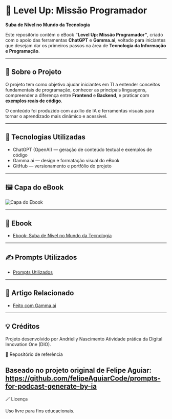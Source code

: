 # 🚀 Level Up: Missão Programador
**Suba de Nível no Mundo da Tecnologia**

Este repositório contém o eBook **"Level Up: Missão Programador"**, criado com o apoio das ferramentas **ChatGPT** e **Gamma.ai**, voltado para iniciantes que desejam dar os primeiros passos na área de **Tecnologia da Informação e Programação**.

---

## 📘 Sobre o Projeto
O projeto tem como objetivo ajudar iniciantes em TI a entender conceitos fundamentais de programação, conhecer as principais linguagens, compreender a diferença entre **Frontend** e **Backend**, e praticar com **exemplos reais de código**.

O conteúdo foi produzido com auxílio de IA e ferramentas visuais para tornar o aprendizado mais dinâmico e acessível.

---

## 🧩 Tecnologias Utilizadas
- ChatGPT (OpenAI) — geração de conteúdo textual e exemplos de código  
- Gamma.ai — design e formatação visual do eBook  
- GitHub — versionamento e portfólio do projeto

---

## 🖼️ Capa do eBook
![Capa do Ebook](assets/capa.png)

---

## 📗 Ebook
- [Ebook: Suba de Nível no Mundo da Tecnologia](ebook/Ebook-Suba-de-Nivel-no-Mundo-da-Tecnologia.pdf)

---

## ✍️ Prompts Utilizados
- [Prompts Utilizados](prompts/prompts-utilizados.md)

---

## 📄 Artigo Relacionado
- [Feito com Gamma.ai](https://gamma.app/?utm_source=made-with-gamma)

---

## 💡 Créditos
Projeto desenvolvido por Andrielly Nascimento Atividade prática da Digital Innovation One (DIO).


🔗 Repositório de referência

Baseado no projeto original de Felipe Aguiar:
https://github.com/felipeAguiarCode/prompts-for-podcast-generate-by-ia
---

🪄 Licença

Uso livre para fins educacionais.
